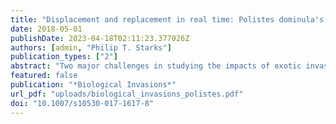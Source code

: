 ```yaml
---
title: "Displacement and replacement in real time: Polistes dominula's impact on P. fuscatus in the northeastern U.S."
date: 2018-05-01
publishDate: 2023-04-18T02:11:23.377026Z
authors: [admin, "Philip T. Starks"]
publication_types: ["2"]
abstract: "Two major challenges in studying the impacts of exotic invasive species on native species are identifying mechanisms of displacement and replacement and the lack of long-term population studies in these systems. A solution for the first is to study invasive and native congeners that occupy the same niche. A solution for the second is to study many populations for one year instead of one population for many years. We studied the invasion biology of the invasive European paper wasp Polistes dominula and its native congener the Northern paper wasp P. fuscatus, two species which compete for similar resources. We tracked the demography of the two wasps at sites in the northeastern United States. We found that the survival of P. dominula to the reproductive period in August was three times that of P. fuscatus, across all sites. The reproductive output of P. fuscatus declined in direct proportion to the percentage of P. dominula nests at the site. P. fuscatus nests at uninvaded sites had three times the nest cells of those at the most invaded sites. These findings suggest a positive feedback cycle in the establishment of P. dominula, in which the invasive wasp drives population declines in the native that in turn allow P. dominula to further establish. This system provides an example of a possible extinction vortex caused by competitive exclusion of a species by its invasive congener."
featured: false
publication: "*Biological Invasions*"
url_pdf: "uploads/biological_invasions_polistes.pdf"
doi: "10.1007/s10530-017-1617-8"
---
```


